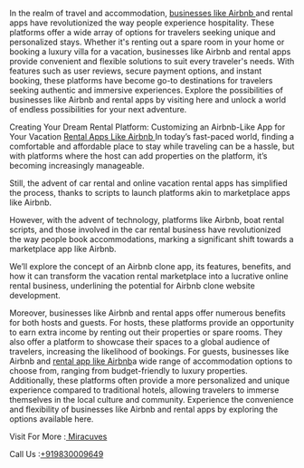 In the realm of travel and accommodation, <a href="https://miracuves.com/solutions/airbnb-clone/">businesses like Airbnb </a> and rental apps have revolutionized the way people experience hospitality. These platforms offer a wide array of options for travelers seeking unique and personalized stays. Whether it's renting out a spare room in your home or booking a luxury villa for a vacation, businesses like Airbnb and rental apps provide convenient and flexible solutions to suit every traveler's needs. With features such as user reviews, secure payment options, and instant booking, these platforms have become go-to destinations for travelers seeking authentic and immersive experiences. Explore the possibilities of businesses like Airbnb and rental apps by visiting here and unlock a world of endless possibilities for your next adventure.

Creating Your Dream Rental Platform: Customizing an Airbnb-Like App for Your Vacation <a href="https://miracuves.com/solutions/airbnb-clone/"> Rental Apps Like Airbnb </a> 
In today’s fast-paced world, finding a comfortable and affordable place to stay while traveling can be a hassle, but with platforms where the host can add properties on the platform, it’s becoming increasingly manageable.

Still, the advent of car rental and online vacation rental apps has simplified the process, thanks to scripts to launch platforms akin to marketplace apps like Airbnb.

However, with the advent of technology, platforms like Airbnb, boat rental scripts, and those involved in the car rental business have revolutionized the way people book accommodations, marking a significant shift towards a marketplace app like Airbnb.

We’ll explore the concept of an Airbnb clone app, its features, benefits, and how it can transform the vacation rental marketplace into a lucrative online rental business, underlining the potential for Airbnb clone website development.

Moreover, businesses like Airbnb and rental apps offer numerous benefits for both hosts and guests. For hosts, these platforms provide an opportunity to earn extra income by renting out their properties or spare rooms. They also offer a platform to showcase their spaces to a global audience of travelers, increasing the likelihood of bookings. For guests, businesses like Airbnb and <a href="https://miracuves.com/solutions/airbnb-clone/">rental app like Airbnb</a>a wide range of accommodation options to choose from, ranging from budget-friendly to luxury properties. Additionally, these platforms often provide a more personalized and unique experience compared to traditional hotels, allowing travelers to immerse themselves in the local culture and community. Experience the convenience and flexibility of businesses like Airbnb and rental apps by exploring the options available here.

Visit For More :<a href="https://miracuves.com/"> Miracuves</a>

Call Us :<a href="https://miracuves.com/">+919830009649</a>
